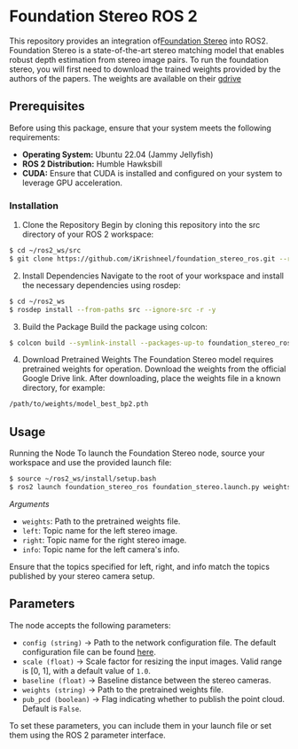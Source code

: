 # Foundation Stereo ROS 2

This repository provides an integration of[Foundation Stereo](https://nvlabs.github.io/FoundationStereo/) into ROS2.
Foundation Stereo is a state-of-the-art stereo matching model that enables robust depth estimation from stereo image pairs.
To run the foundation stereo, you will first need to download the trained weights provided by the authors of the papers. 
The weights are available on their [gdrive](https://drive.google.com/file/d/1Yh_2o9QCUrVqZrnAXZ7RUr0zTp3JrMKe/view?usp=drive_link)

## Prerequisites

Before using this package, ensure that your system meets the following requirements:

- **Operating System:** Ubuntu 22.04 (Jammy Jellyfish)
- **ROS 2 Distribution:** Humble Hawksbill
- **CUDA:** Ensure that CUDA is installed and configured on your system to leverage GPU acceleration.

### Installation
1. Clone the Repository
Begin by cloning this repository into the src directory of your ROS 2 workspace:​

```bash
$ cd ~/ros2_ws/src
$ git clone https://github.com/iKrishneel/foundation_stereo_ros.git --recursive
```
2. Install Dependencies
Navigate to the root of your workspace and install the necessary dependencies using rosdep:​

```bash
$ cd ~/ros2_ws
$ rosdep install --from-paths src --ignore-src -r -y
```

3. Build the Package
Build the package using colcon:​
```bash
$ colcon build --symlink-install --packages-up-to foundation_stereo_ros
```

4. Download Pretrained Weights
The Foundation Stereo model requires pretrained weights for operation. Download the weights from the official Google Drive link. After downloading, place the weights file in a known directory, for example:​
```bash
/path/to/weights/model_best_bp2.pth
```

## Usage
Running the Node
To launch the Foundation Stereo node, source your workspace and use the provided launch file:​

```bash
$ source ~/ros2_ws/install/setup.bash
$ ros2 launch foundation_stereo_ros foundation_stereo.launch.py weights:=/path/to/your/model_best_bp2.pth left:=LEFT_IMAGE right:=RIGHT_IMAGE info:=CAMERA_INFO
```

*Arguments*
- `weights`: Path to the pretrained weights file.​
- `left`: Topic name for the left stereo image.​
- `right`: Topic name for the right stereo image.​
- `info`: Topic name for the left camera's info.​

Ensure that the topics specified for left, right, and info match the topics published by your stereo camera setup.

## Parameters
The node accepts the following parameters:​

- `config (string)` &rarr; Path to the network configuration file. The default configuration file can be found [here](https://github.com/iKrishneel/foundation_stereo_ros/blob/master/launch/configs/foundation_stereo.yaml).​
- `scale (float)` &rarr; Scale factor for resizing the input images. Valid range is [0, 1], with a default value of `1.0`.​
- `baseline (float)` &rarr; Baseline distance between the stereo cameras.​
- `weights (string)` &rarr; Path to the pretrained weights file.​
- `pub_pcd (boolean)` &rarr; Flag indicating whether to publish the point cloud. Default is `False`.​

To set these parameters, you can include them in your launch file or set them using the ROS 2 parameter interface.
